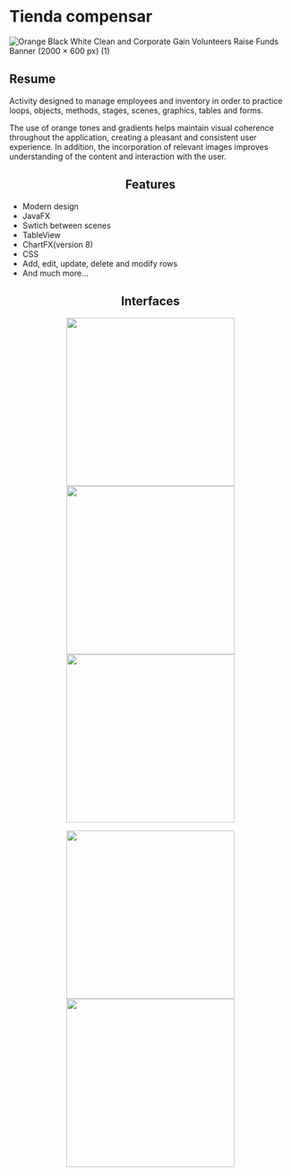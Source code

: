 # Tienda compensar

![Orange Black White Clean and Corporate Gain Volunteers Raise Funds Banner (2000 × 600 px) (1)](https://user-images.githubusercontent.com/112887334/227748829-d66d5b59-7c53-47b0-9b6b-370640c5c1bb.png)

## Resume

Activity designed to manage employees and inventory in order to practice
loops, objects, methods, stages, scenes, graphics, tables and forms.

The use of orange tones and gradients helps maintain visual coherence throughout the application, creating a pleasant and consistent user experience. In addition, the incorporation of relevant images improves understanding of the content and interaction with the user. 

<h2 style="text-align: center;">Features</h2>

- Modern design
- JavaFX
- Swtich between scenes
- TableView
- ChartFX(version 8)
- CSS
- Add, edit, update, delete and modify rows 
- And much more...


<h2 style="text-align: center;">Interfaces</h2>

<p align="center">
  <img src="https://user-images.githubusercontent.com/112887334/227749172-99e73ebf-8f28-4ed0-85cb-447cee455358.png" width="300">
    <img src="https://user-images.githubusercontent.com/112887334/227749331-fa471cb2-5b59-4e97-b57a-b44a50a007a1.png"  width="300">
   <img src="https://user-images.githubusercontent.com/112887334/227749329-3c400f98-f379-485f-9099-fe6eece2db6b.png" width="300">
</p>
<p align="center">
 
</p>
<p align="center">
  <img src="https://user-images.githubusercontent.com/112887334/227749335-45a25a67-4cd7-4bdd-9117-b5d0a86977c5.png"  width="300">
  <img src="https://user-images.githubusercontent.com/112887334/227749338-f3dc3ea9-bc8a-4377-a6a2-ae3cd8caa6d0.png"  width="300">
</p>

